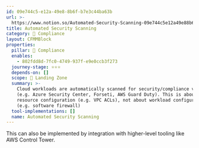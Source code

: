 ```yaml
---
id: 09e744c5-e12a-49e8-8b6f-b7e3c44ba63b
url: >-
  https://www.notion.so/Automated-Security-Scanning-09e744c5e12a49e88b6fb7e3c44ba63b
title: Automated Security Scanning
category: 🔖 Compliance
layout: CFMMBlock
properties:
  pillar: 🔖 Compliance
  enables:
    - 802fdd8d-7fc0-4749-937f-e9e0ccb3f273
  journey-stage: ⭐️⭐️⭐️
  depends-on: []
  scope: 🛬 Landing Zone
  summary: >-
    Cloud workloads are automatically scanned for security/compliance violations
    (e.g. Azure Security Center, Forseti, AWS Guard Duty). This is about cloud
    resource configuration (e.g. VPC ACLs), not about workload configuration
    (e.g. software firewall)
  tool-implementations: []
  name: Automated Security Scanning
---
```


This can also be implemented by integration with higher-level tooling like AWS Control Tower.